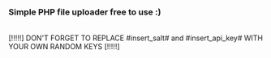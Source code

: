 <h3>Simple PHP file uploader free to use :)</h3><br>
[!!!!!] DON'T FORGET TO REPLACE #insert_salt# and #insert_api_key# WITH YOUR OWN RANDOM KEYS [!!!!!]
